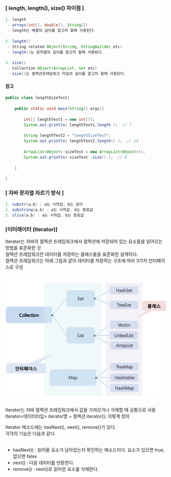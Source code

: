 ### [ length, length(), size() 차이점 ]
```java
1. length
 - arrays(int[], double[], String[])
 - length는 배열의 길이를 알고자 할때 사용된다.
 
2. length()
 - String related Object(String, StringBuilder etc)
 - length()는 문자열의 길이를 알고자 할때 사용된다.
 
3. size()
 - Collection Object(ArrayList, Set etc)
 - size()는 컬렉션프레임워크 타입의 길이를 알고자 할때 사용된다.
```

#### 참고 
```java
public class lengthSizeTest{

    public static void main(String[] args){

        int[] lengthTest1 = new int[7];
        System.out.println( lengthTest1.length );  // 7
        
        String lengthTest2 = "lengthSizeTest";
        System.out.println( lengthTest2.length() );  // 14

        ArrayList<Object> sizeTest = new ArrayList<Object>();
        System.out.println( sizeTest .size() );  // 0
        
    }

}
```

### [ 자바 문자열 자르기 방식 ]
```java
1. substr(a,b) : a는 시작값, b는 길이
2. substring(a,b) : a는 시작값, b는 종료값 
3. slice(a,b) : a는 시작값, b는 종료값 
```

### [이터레이터 (Iterator)]
Iterator는 자바의 컬렉션 프레임워크에서 컬렉션에 저장되어 있는 요소들을 읽어오는 방법을 표준화한 것 <br/>
컬렉션 프레임워크란 데이터를 저장하는 클래스들을 표준화한 설계이다.<br/>
컬렉션 프레임워크는 아래 그림과 같이 데이터를 저장하는 구조에 따라 3가지 인터페이스로 구성<br/>
## ![사진](https://github.com/leedongjoon121/Reference/blob/img/img/Iterator.png?raw=true)

Iterator는 자바 컬렉션 프레임워크에서 값을 가져오거나 삭제할 때 공통으로 사용<br/>
Iterator<데이터타입> iterator명 = 컬렉션.iterator(); 이렇게 정의<br/>

Iterator 메소드에는 hasNext(), next(), remove()가 있다.<br/>
각각의 기능은 다음과 같다.<br/>
 
- hasNext() : 읽어올 요소가 남아있는지 확인하는 메소드이다. 요소가 있으면 true, 없으면 false
- next() : 다음 데이터를 반환한다.
- remove() : next()로 읽어온 요소를 삭제한다.


